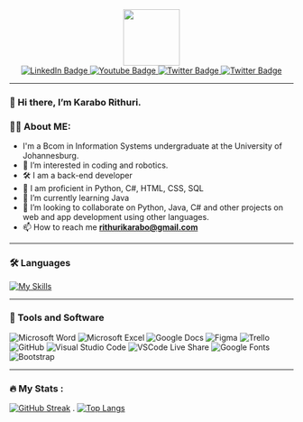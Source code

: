 <div id="header" align="center">
  <img src="https://media.giphy.com/media/M9gbBd9nbDrOTu1Mqx/giphy.gif" width="100"/>
</div>

<!--Social media links-->
<div id="badges">
 
<div id="badges" align="center">
  <a href="https://www.linkedin.com/in/karabo-rithuri-422883196">
    <img src="https://img.shields.io/badge/LinkedIn-darkblue?style=for-the-badge&logo=linkedin&logoColor=white" alt="LinkedIn Badge"/>
  </a>
  <a href="https://www.instagram.com/skariba_119">
    <img src="https://img.shields.io/badge/Instagram-lightpink?style=for-the-badge&logo=instagram&logoColor=black" alt="Youtube Badge"/>
  </a>
  <a href="https://www.twitter.com/KaraboRithuri_">
    <img src="https://img.shields.io/badge/Twitter-blue?style=for-the-badge&logo=twitter&logoColor=black" alt="Twitter Badge"/>
  </a>
   <a href="https://www.github.com/KRithuri">
    <img src="https://img.shields.io/badge/Github-black?style=for-the-badge&logo=github&logoColor=white" alt="Twitter Badge"/>
  </a>
</div>
<div align="center">
   <img src="https://komarev.com/ghpvc/?username=KRithuri&style=flat-square&color=blue" alt=""/>
</div>

---

### 👋 Hi there, I’m Karabo Rithuri.

###  :woman_technologist: About ME:
- I'm a Bcom in Information Systems undergraduate at the University of Johannesburg.
- 👀 I’m interested in coding and robotics.
- 🛠️ I am a back-end developer
- 🍂 I am proficient in Python, C#, HTML, CSS, SQL
- 🌱 I’m currently learning Java 
- 💞️ I’m looking to collaborate on Python, Java, C# and other projects on web and app development using other languages.
- 📫 How to reach me **rithurikarabo@gmail.com**
---
### :hammer_and_wrench: Languages
[![My Skills](https://skills.thijs.gg/icons?i=python,cs,java,mysql,html,css,bootstrap,js,git,react)](https://skills.thijs.gg)

---
### 🔧 Tools and Software
<!--![AngularJS](https://img.shields.io/badge/-AngularJS-E23237?logo=angularjs&logoColor=white&style=flat)-->
![Microsoft Word](https://img.shields.io/badge/-Microsoft%20Word-2B579A?logo=microsoft-word&logoColor=white&style=flat)
![Microsoft Excel](https://img.shields.io/badge/-Microsoft%20Excel-217346?logo=microsoft-excel&logoColor=white&style=flat)
![Google Docs](https://img.shields.io/badge/-Google%20Docs-4285F4?logo=google-docs&logoColor=white&style=flat)
![Figma](https://img.shields.io/badge/-Figma-F24E1E?logo=figma&logoColor=white&style=flat)
![Trello](https://img.shields.io/badge/-Trello-0079BF?logo=trello&logoColor=white&style=flat)
![GitHub](https://img.shields.io/badge/-GitHub-181717?logo=github&logoColor=white&style=flat)
![Visual Studio Code](https://img.shields.io/badge/-Visual%20Studio%20Code-007ACC?logo=visual-studio-code&logoColor=white&style=flat)
![VSCode Live Share](https://img.shields.io/badge/-VSCode%20Live%20Share-007ACC?logo=visual-studio-code&logoColor=white&style=flat) 
![Google Fonts](https://img.shields.io/badge/-Google%20Fonts-4285F4?logo=google-fonts&logoColor=white&style=flat)
![Bootstrap](https://img.shields.io/badge/-Bootstrap-7952B3?logo=bootstrap&logoColor=white&style=flat)

---
### :fire: My Stats :
[![GitHub Streak](http://github-readme-streak-stats.herokuapp.com?user=KRithuri&theme=dark&border_radius=4.8&date_format=M%20j%5B%2C%20Y%5D)](https://git.io/streak-stats) . [![Top Langs](https://github-readme-stats.vercel.app/api/top-langs/?username=KRithuri&layout=compact&theme=dark&border_radius=4.8)](https://github.com/KRithuri)
<!---
KRithuri/KRithuri is a ✨ special ✨ repository because its `README.md` (this file) appears on your GitHub profile.
You can click the Preview link to take a look at your changes.
--->
